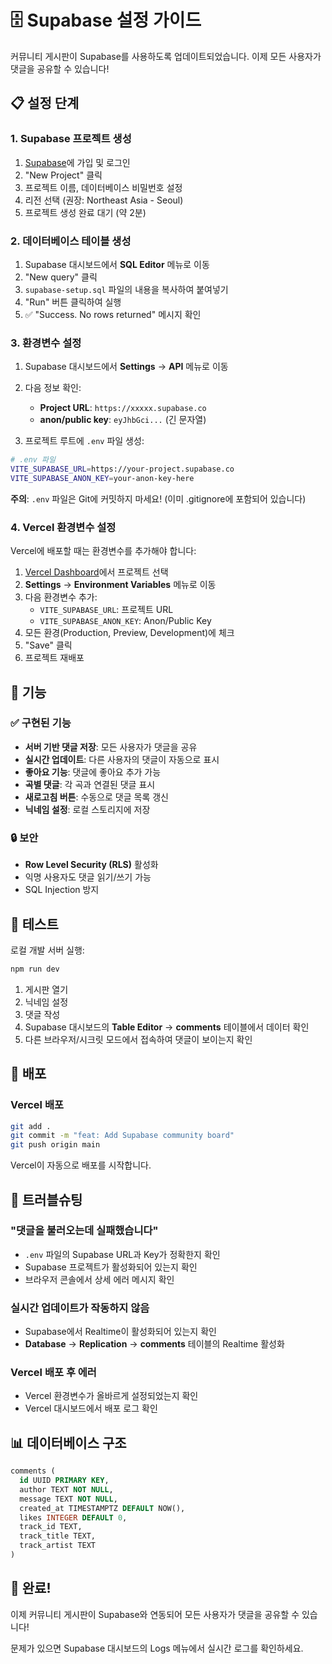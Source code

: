# 🗄️ Supabase 설정 가이드

커뮤니티 게시판이 Supabase를 사용하도록 업데이트되었습니다. 이제 모든 사용자가 댓글을 공유할 수 있습니다!

## 📋 설정 단계

### 1. Supabase 프로젝트 생성

1. [Supabase](https://supabase.com)에 가입 및 로그인
2. "New Project" 클릭
3. 프로젝트 이름, 데이터베이스 비밀번호 설정
4. 리전 선택 (권장: Northeast Asia - Seoul)
5. 프로젝트 생성 완료 대기 (약 2분)

### 2. 데이터베이스 테이블 생성

1. Supabase 대시보드에서 **SQL Editor** 메뉴로 이동
2. "New query" 클릭
3. `supabase-setup.sql` 파일의 내용을 복사하여 붙여넣기
4. "Run" 버튼 클릭하여 실행
5. ✅ "Success. No rows returned" 메시지 확인

### 3. 환경변수 설정

1. Supabase 대시보드에서 **Settings** → **API** 메뉴로 이동
2. 다음 정보 확인:
   - **Project URL**: `https://xxxxx.supabase.co`
   - **anon/public key**: `eyJhbGci...` (긴 문자열)

3. 프로젝트 루트에 `.env` 파일 생성:

```bash
# .env 파일
VITE_SUPABASE_URL=https://your-project.supabase.co
VITE_SUPABASE_ANON_KEY=your-anon-key-here
```

**주의**: `.env` 파일은 Git에 커밋하지 마세요! (이미 .gitignore에 포함되어 있습니다)

### 4. Vercel 환경변수 설정

Vercel에 배포할 때는 환경변수를 추가해야 합니다:

1. [Vercel Dashboard](https://vercel.com/dashboard)에서 프로젝트 선택
2. **Settings** → **Environment Variables** 메뉴로 이동
3. 다음 환경변수 추가:
   - `VITE_SUPABASE_URL`: 프로젝트 URL
   - `VITE_SUPABASE_ANON_KEY`: Anon/Public Key
4. 모든 환경(Production, Preview, Development)에 체크
5. "Save" 클릭
6. 프로젝트 재배포

## 🎯 기능

### ✅ 구현된 기능

- **서버 기반 댓글 저장**: 모든 사용자가 댓글을 공유
- **실시간 업데이트**: 다른 사용자의 댓글이 자동으로 표시
- **좋아요 기능**: 댓글에 좋아요 추가 가능
- **곡별 댓글**: 각 곡과 연결된 댓글 표시
- **새로고침 버튼**: 수동으로 댓글 목록 갱신
- **닉네임 설정**: 로컬 스토리지에 저장

### 🔒 보안

- **Row Level Security (RLS)** 활성화
- 익명 사용자도 댓글 읽기/쓰기 가능
- SQL Injection 방지

## 🧪 테스트

로컬 개발 서버 실행:

```bash
npm run dev
```

1. 게시판 열기
2. 닉네임 설정
3. 댓글 작성
4. Supabase 대시보드의 **Table Editor** → **comments** 테이블에서 데이터 확인
5. 다른 브라우저/시크릿 모드에서 접속하여 댓글이 보이는지 확인

## 🚀 배포

### Vercel 배포

```bash
git add .
git commit -m "feat: Add Supabase community board"
git push origin main
```

Vercel이 자동으로 배포를 시작합니다.

## 🔧 트러블슈팅

### "댓글을 불러오는데 실패했습니다"

- `.env` 파일의 Supabase URL과 Key가 정확한지 확인
- Supabase 프로젝트가 활성화되어 있는지 확인
- 브라우저 콘솔에서 상세 에러 메시지 확인

### 실시간 업데이트가 작동하지 않음

- Supabase에서 Realtime이 활성화되어 있는지 확인
- **Database** → **Replication** → **comments** 테이블의 Realtime 활성화

### Vercel 배포 후 에러

- Vercel 환경변수가 올바르게 설정되었는지 확인
- Vercel 대시보드에서 배포 로그 확인

## 📊 데이터베이스 구조

```sql
comments (
  id UUID PRIMARY KEY,
  author TEXT NOT NULL,
  message TEXT NOT NULL,
  created_at TIMESTAMPTZ DEFAULT NOW(),
  likes INTEGER DEFAULT 0,
  track_id TEXT,
  track_title TEXT,
  track_artist TEXT
)
```

## 🎉 완료!

이제 커뮤니티 게시판이 Supabase와 연동되어 모든 사용자가 댓글을 공유할 수 있습니다!

문제가 있으면 Supabase 대시보드의 Logs 메뉴에서 실시간 로그를 확인하세요.

